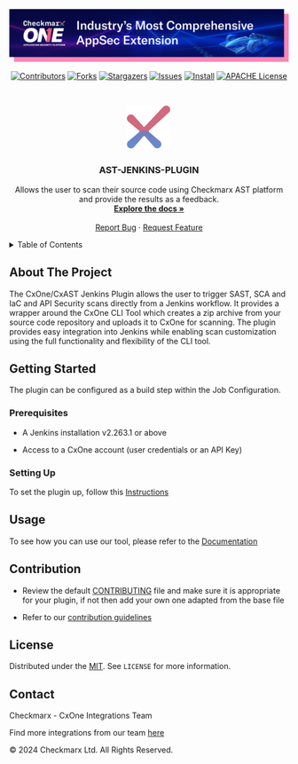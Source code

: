 <img src="https://raw.githubusercontent.com/Checkmarx/ci-cd-integrations/main/.images/banner.png">
<br />
<div align="center">

[![Contributors][contributors-shield]][contributors-url]
[![Forks][forks-shield]][forks-url]
[![Stargazers][stars-shield]][stars-url]
[![Issues][issues-shield]][issues-url]
[![Install][install-shield]][install-url]
[![APACHE License][license-shield]][license-url]

</div>
<br />
<p align="center">
  <a href="https://github.com/jenkinsci/checkmarx-ast-scanner-plugin">
    <img src="https://raw.githubusercontent.com/Checkmarx/ci-cd-integrations/main/.images/logo.png" alt="Logo" width="80" height="80" />
  </a>

<h3 align="center">AST-JENKINS-PLUGIN </h3>

<p align="center">
    Allows the user to scan their source code using Checkmarx AST platform and provide the results as a feedback.
<br />
    <a href="https://checkmarx.com/resource/documents/en/34965-68685-checkmarx-one-jenkins-plugin.html"><strong>Explore the docs »</strong></a>
    <br />
    <br />
    <a href="https://issues.jenkins-ci.org/">Report Bug</a>
    ·
    <a href="https://github.com/jenkinsci/checkmarx-ast-scanner-plugin/issues/new">Request Feature</a>
  </p>
</p>



<!-- TABLE OF CONTENTS -->
<details>
  <summary>Table of Contents</summary>
  <ol>
    <li>
      <a href="#about-the-project">About The Project</a>
    </li>
    <li>
      <a href="#getting-started">Getting Started</a>
      <ul>
        <li><a href="#prerequisites">Prerequisites</a></li>
        <li><a href="#setting-up">Setting Up</a></li>
      </ul>
    </li>
    <li><a href="#usage">Usage</a></li>
    <li><a href="#contributing">Contributing</a></li>
    <li><a href="#license">License</a></li>
    <li><a href="#contact">Contact</a></li>
  </ol>
</details>



<!-- ABOUT THE PROJECT -->
## About The Project

The CxOne/CxAST Jenkins Plugin allows the user to trigger SAST, SCA and IaC and API Security scans directly from a Jenkins workflow. 
It provides a wrapper around the CxOne CLI Tool which creates a zip archive from your source code repository and uploads 
it to CxOne for scanning. The plugin provides easy integration into Jenkins while enabling scan customization using the 
full functionality and flexibility of the CLI tool.

<!-- GETTING STARTED -->
## Getting Started

The plugin can be configured as a build step within the Job Configuration.

### Prerequisites

- A Jenkins installation v2.263.1 or above

- Access to a CxOne account (user credentials or an API Key)

### Setting Up
To set the plugin up, follow this [Instructions](https://checkmarx.com/resource/documents/en/34965-68687-checkmarx-one-jenkins-plugin---installation-and-initial-setup.html)

## Usage

To see how you can use our tool, please refer to the [Documentation](https://checkmarx.com/resource/documents/en/34965-68685-checkmarx-one-jenkins-plugin.html)


## Contribution

- Review the default [CONTRIBUTING](https://github.com/jenkinsci/.github/blob/master/CONTRIBUTING.md) file and make sure it is appropriate for your plugin, if not then add your own one adapted from the base file

- Refer to our [contribution guidelines](https://github.com/jenkinsci/.github/blob/master/CONTRIBUTING.md)


<!-- LICENSE -->
## License
Distributed under the [MIT](LICENSE). See `LICENSE` for more information.


<!-- CONTACT -->
## Contact

Checkmarx - CxOne Integrations Team

Find more integrations from our team [here](https://github.com/Checkmarx/ci-cd-integrations#checkmarx-ast-integrations)


© 2024 Checkmarx Ltd. All Rights Reserved.

[contributors-shield]: https://img.shields.io/github/contributors/jenkinsci/checkmarx-ast-scanner-plugin.svg
[contributors-url]: https://github.com/jenkinsci/checkmarx-ast-scanner-plugin/graphs/contributors
[forks-shield]: https://img.shields.io/github/forks/jenkinsci/checkmarx-ast-scanner-plugin.svg
[forks-url]: https://github.com/jenkinsci/checkmarx-ast-scanner-plugin/network/members
[stars-shield]: https://img.shields.io/github/stars/jenkinsci/checkmarx-ast-scanner-plugin.svg
[stars-url]: https://github.com/jenkinsci/checkmarx-ast-scanner-plugin/stargazers
[issues-shield]: https://img.shields.io/github/issues/jenkinsci/checkmarx-ast-scanner-plugin.svg
[issues-url]: https://github.com/jenkinsci/checkmarx-ast-scanner-plugin/issues
[license-shield]: https://img.shields.io/github/license/jenkinsci/checkmarx-ast-scanner-plugin.svg
[license-url]: https://github.com/jenkinsci/checkmarx-ast-scanner-plugin/blob/main/LICENSE
[install-shield]: https://img.shields.io/jenkins/plugin/i/checkmarx-ast-scanner
[install-url]: https://plugins.jenkins.io/checkmarx-ast-scanner/
